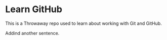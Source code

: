 # Learn GitHub

This is a Throwaway repo used to learn about working with Git and GitHub.

Addind another sentence.
